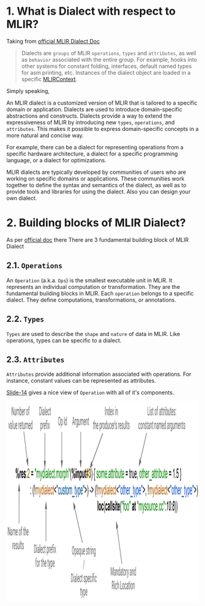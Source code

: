 # 1. What is Dialect with respect to MLIR?

Taking from [official MLIR Dialect Doc](https://mlir.llvm.org/doxygen/classmlir_1_1Dialect.html#:~:text=Detailed%20Description-,Dialects%20are%20groups%20of%20MLIR%20operations%2C%20types%20and%20attributes%2C%20as,loaded%20in%20a%20specific%20MLIRContext.)

> Dialects are `groups` of MLIR `operations`, `types` and `attributes`, as well as `behavior` associated with the entire group.
> For example, hooks into other systems for constant folding, interfaces, default named types for asm printing, etc.
> Instances of the dialect object are loaded in a specific [MLIRContext](https://mlir.llvm.org/doxygen/classmlir_1_1MLIRContext.html).

Simply speaking,

An MLIR dialect is a customized version of MLIR that is tailored to a specific domain or application. Dialects are used to introduce domain-specific abstractions and constructs. Dialects provide a way to extend the expressiveness of MLIR by introducing new `types`, `operations`, and `attributes`. This makes it possible to express domain-specific concepts in a more natural and concise way.

For example, there can be a dialect for representing operations from a specific hardware architecture, a dialect for a specific programming language, or a dialect for optimizations.

MLIR dialects are typically developed by communities of users who are working on specific domains or applications. These communities work together to define the syntax and semantics of the dialect, as well as to provide tools and libraries for using the dialect. Also you can design your own dialect.

# 2. Building blocks of MLIR Dialect?

As per [official doc](https://mlir.llvm.org/doxygen/classmlir_1_1Dialect.html#:~:text=Detailed%20Description-,Dialects%20are%20groups%20of%20MLIR%20operations%2C%20types%20and%20attributes%2C%20as,loaded%20in%20a%20specific%20MLIRContext.) there 
There are 3 fundamental building block of MLIR Dialect

## 2.1. `Operations`
An `Operation` (a.k.a. `Ops`) is the smallest executable unit in MLIR. It represents an individual computation or transformation. They are the fundamental building blocks in MLIR. Each `operation` belongs to a specific dialect. They define computations, transformations, or annotations.

## 2.2. `Types`
`Types` are used to describe the `shape` and `nature` of data in MLIR. Like operations, types can be specific to a dialect.

## 2.3. `Attributes`
`Attributes` provide additional information associated with operations. For instance, constant values can be represented as attributes.

[Slide-14](https://users.cs.utah.edu/~mhall/mlir4hpc/pienaar-MLIR-Tutorial.pdf) gives a nice view of `Operation` with all of it's components.

<img src="../assets/images/MLIR-ops.png" alt="drawing" width="1500" height="523"/>